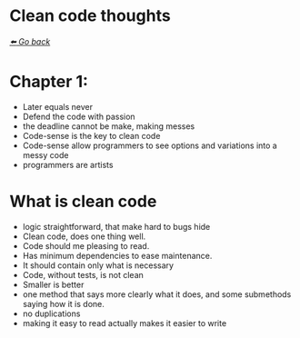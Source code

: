 # Clean code thoughts

*[:arrow_left: Go back](./BOOK.md)*

# Chapter 1:

- Later equals never
- Defend the code with passion
- the deadline cannot be make, making messes
- Code-sense is the key to clean code
- Code-sense allow programmers to see options and variations into a messy code
- programmers are artists

# What is clean code
- logic straightforward, that make hard to bugs hide
- Clean code, does one thing well.
- Code should me pleasing to read.
- Has minimum dependencies to ease maintenance.
- It should contain only what is necessary 
- Code, without tests, is not clean
- Smaller is better
- one method that says more clearly what it does, and some submethods saying how it is done.
- no duplications
- making it easy to read actually makes it easier to write